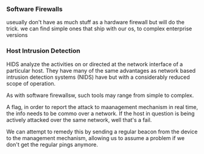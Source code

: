 ### Software Firewalls
useually don't have as much stuff as a hardware firewall but will do the trick.
we can find simple ones that ship with our os, to complex enterprise versions

### Host Intrusion Detection
HIDS analyze the activities on or directed at the network interface of a particular host. They have many of the same advantages as network based intrusion detection systems (NIDS) have but with a considerably reduced scope of operation. 

As with software firewallsw, such tools may range from simple to complex. 

A flag, in order to report the attack to maanagement mechanism in real time, the info needs to be commo over a network. If the host in question is being actively attacked over the same network, well that's a fail.

We can attempt to remedy this by sending a regular beacon from the device to the management mechanism, allowing us to assume a problem if we don't get the regular pings anymore. 


